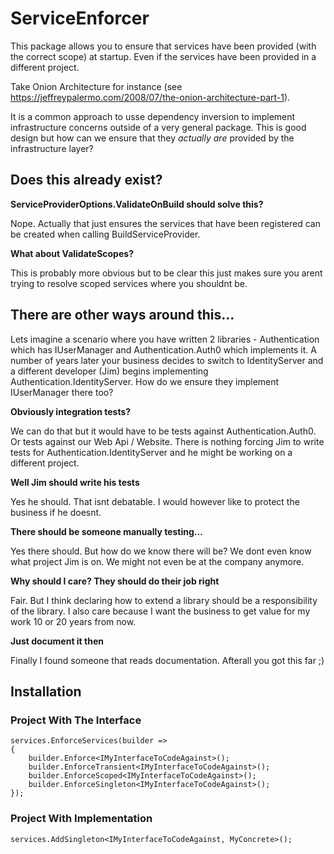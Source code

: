 # ServiceEnforcer
This package allows you to ensure that services have been provided (with the correct scope) at startup. Even if the services have been provided in a different project.

Take Onion Architecture for instance (see https://jeffreypalermo.com/2008/07/the-onion-architecture-part-1).

It is a common approach to usse dependency inversion to implement infrastructure concerns outside of a very general package. This is good design but how can we ensure that they *actually are* provided by the infrastructure layer?

## Does this already exist?
**ServiceProviderOptions.ValidateOnBuild should solve this?**

Nope. Actually that just ensures the services that have been registered can be created when calling BuildServiceProvider.

**What about ValidateScopes?**

This is probably more obvious but to be clear this just makes sure you arent trying to resolve scoped services where you shouldnt be.

## There are other ways around this...

Lets imagine a scenario where you have written 2 libraries - Authentication which has IUserManager and Authentication.Auth0 which implements it. A number of years later your business decides to switch to IdentityServer and a different developer (Jim) begins implementing Authentication.IdentityServer. How do we ensure they implement IUserManager there too?

**Obviously integration tests?**

We can do that but it would have to be tests against Authentication.Auth0. Or tests against our Web Api / Website. There is nothing forcing Jim to write tests for Authentication.IdentityServer and he might be working on a different project.

**Well Jim should write his tests**

Yes he should. That isnt debatable. I would however like to protect the business if he doesnt.

**There should be someone manually testing...**

Yes there should. But how do we know there will be? We dont even know what project Jim is on. We might not even be at the company anymore.

**Why should I care? They should do their job right**

Fair. But I think declaring how to extend a library should be a responsibility of the library. I also care because I want the business to get value for my work 10 or 20 years from now.

**Just document it then**

Finally I found someone that reads documentation. Afterall you got this far ;)

## Installation
### Project With The Interface

```
services.EnforceServices(builder =>
{
    builder.Enforce<IMyInterfaceToCodeAgainst>();
    builder.EnforceTransient<IMyInterfaceToCodeAgainst>();
    builder.EnforceScoped<IMyInterfaceToCodeAgainst>();
    builder.EnforceSingleton<IMyInterfaceToCodeAgainst>();
});
```

### Project With Implementation
```
services.AddSingleton<IMyInterfaceToCodeAgainst, MyConcrete>();
```
